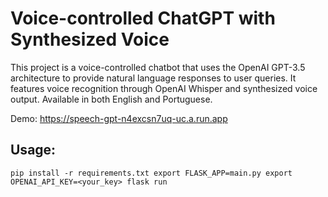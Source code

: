 # Voice-controlled ChatGPT with Synthesized Voice

This project is a voice-controlled chatbot that uses the OpenAI GPT-3.5 architecture to provide natural language responses to user queries. It features voice recognition through OpenAI Whisper and synthesized voice output. Available in both English and Portuguese.

Demo: https://speech-gpt-n4excsn7uq-uc.a.run.app

## Usage:

<code>pip install -r requirements.txt
export FLASK_APP=main.py
export OPENAI_API_KEY=<your_key>
flask run</code>
